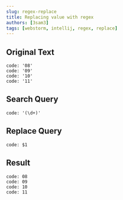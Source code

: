 ```yaml
---
slug: regex-replace
title: Replacing value with regex
authors: [3sam3]
tags: [webstorm, intellij, regex, replace]
---
```


## Original Text

```text
code: '08'
code: '09'
code: '10'
code: '11'
```

## Search Query

```text
code: '(\d+)'
```

## Replace Query

```text
code: $1
```

## Result

```
code: 08
code: 09
code: 10
code: 11
```
